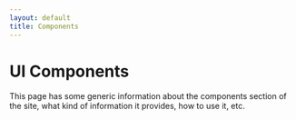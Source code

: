 ```yaml
---
layout: default
title: Components
---
```

# UI Components

This page has some generic information about the components section of the site, what kind of information it provides, how to use it, etc.
